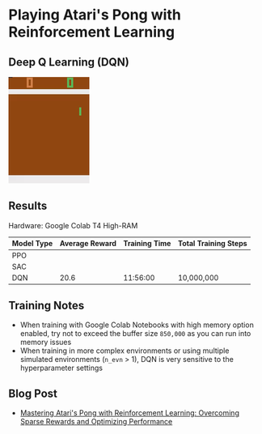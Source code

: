 # Playing Atari's Pong with Reinforcement Learning

## Deep Q Learning (DQN)

![](/Images/dqn_atari_pong.gif)

## Results
Hardware: Google Colab T4 High-RAM

| Model Type | Average Reward | Training Time | Total Training Steps |
|------------|----------------|---------------|----------------------|
| PPO        |                |               |                      |
| SAC        |                |               |                      |
| DQN        | 20.6           |  11:56:00     | 10,000,000           | 

## Training Notes
- When training with Google Colab Notebooks with high memory option enabled, try not to exceed the buffer size `850,000` as you can run into memory issues
- When training in more complex environments or using multiple simulated environments (`n_evn` > 1), DQN is very sensitive to the hyperparameter settings
  
## Blog Post
- [Mastering Atari's Pong with Reinforcement Learning: Overcoming Sparse Rewards and Optimizing Performance](https://www.findingtheta.com/blog/mastering-ataris-pong-with-reinforcement-learning-overcoming-sparse-rewards-and-optimizing-performance)
